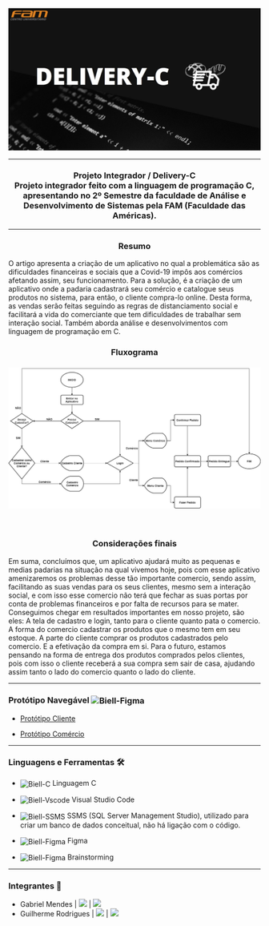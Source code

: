 <div align = "center">
  <img width="750px" src="https://github.com/Biellms/ProjetoIntegrador-DeliveryC/blob/main/Documentação/BackGround.jpeg"/>
  <hr>
  <h3>
  <p><b>Projeto Integrador / Delivery-C</b></br>
  Projeto integrador feito com a linguagem de programação C, apresentando no 2º Semestre da faculdade de Análise e Desenvolvimento de Sistemas pela FAM (Faculdade das Américas).
  </p>
  </div>
<hr>
<div>
  <h3><b><center>Resumo</b></h3>
  <p>O artigo apresenta a criação de um aplicativo no qual a problemática são as dificuldades financeiras e sociais que a Covid-19 impôs aos comércios afetando assim, seu funcionamento. Para a solução, é a criação de um aplicativo onde a padaria cadastrará seu comércio e catalogue seus produtos no sistema, para então, o cliente compra-lo online. Desta forma, as vendas serão feitas seguindo as regras de distanciamento social e facilitará a vida do comerciante que tem dificuldades de trabalhar sem interação social. Também aborda análise e desenvolvimentos com linguagem de programação em C.</p>
  </div>
<div align = "center">
  <p><b><h3>Fluxograma</b>
  <br><br>
  <img width="750px" src="https://github.com/Biellms/ProjetoIntegrador-DeliveryC/blob/main/Documentação/Fluxograma%20P.I.jpg"/>
  </div>
<div>
  </div>
</br>
<div>
  <h3><b><center>Considerações finais</b></h3>
  <p>Em suma, concluímos que, um aplicativo ajudará muito as pequenas e medias padarias na situação na qual vivemos hoje, pois com esse aplicativo amenizaremos os problemas desse tão importante comercio, sendo assim, facilitando as suas vendas para os seus clientes, mesmo sem a interação social, e com isso esse comercio não terá que fechar as suas portas por conta de problemas financeiros e por falta de recursos para se mater. Conseguimos chegar em resultados importantes em nosso projeto, são eles: A tela de cadastro e login, tanto para o cliente quanto pata o comercio. A forma do comercio cadastrar os produtos que o mesmo tem em seu estoque. A parte do cliente comprar os produtos cadastrados pelo comercio. E a efetivação da compra em si. Para o futuro, estamos pensando na forma de entrega dos produtos comprados pelos clientes, pois com isso o cliente receberá a sua compra sem sair de casa, ajudando assim tanto o lado do comercio quanto o lado do cliente.
</p>
  </div>
<hr>

### **Protótipo Navegável** <img align="center" alt="Biell-Figma" height="25" width="35" src="https://cdn.jsdelivr.net/gh/devicons/devicon/icons/figma/figma-original.svg"/>

- <a href="https://www.figma.com/proto/mWN4i7eqHWmI02T7pFGEC4/PADOC%40-TOP-cliente?node-id=422%3A835&scaling=scale-down&page-id=0%3A1" target="_blank"><p target="_blank">Protótipo Cliente</a>
- <a href="https://www.figma.com/proto/joR9dtuyvvFFLP75K7UfW7/PADOC%40-TOP-funcionario?scaling=scale-down&page-id=0%3A1&node-id=1426%3A0" target="_blank"><p target="_blank">Protótipo Comércio</a>
<hr>

### **Linguagens e Ferramentas** 🛠
- <img align="center" alt="Biell-C" height="25" width="35" src="https://cdn.jsdelivr.net/gh/devicons/devicon/icons/c/c-original.svg"/> Linguagem C 
- <img align="center" alt="Biell-Vscode" height="25" width="35" src="https://cdn.jsdelivr.net/gh/devicons/devicon/icons/vscode/vscode-original.svg"/> Visual Studio Code
- <img align="center" alt="Biell-SSMS" height="25" width="35" src="https://cdn.jsdelivr.net/gh/devicons/devicon/icons/microsoftsqlserver/microsoftsqlserver-plain.svg"/> SSMS (SQL Server Management Studio), utilizado para criar um banco de dados conceitual, não há ligação com o código.
- <img align="center" alt="Biell-Figma" height="25" width="35" src="https://cdn.jsdelivr.net/gh/devicons/devicon/icons/figma/figma-original.svg"/> Figma

- <img align="center" alt="Biell-Figma" height="25" width="35" src="https://i.imgur.com/JhA0enO.png"/> Brainstorming

<hr>

### **Integrantes** 🤖

- Gabriel Mendes |  <a href="https://www.linkedin.com/in/gabriel-mendes-0706ab1b8" target="_blank"><img src="https://img.shields.io/badge/-Linkedin-blue" target="_blank"></a> |  <a href="https://github.com/Biellms" target="_blank"><img src="https://img.shields.io/badge/-Github-gray" target="_blank"></a> 
- Guilherme Rodrigues |  <a href="https://www.linkedin.com/in/guilhermedev/" target="_blank"><img src="https://img.shields.io/badge/-Linkedin-blue" target="_blank"></a> |  <a href="https://github.com/GuilhermeRodriguesSantos?tab=repositories" target="_blank"><img src="https://img.shields.io/badge/-Github-gray" target="_blank"></a> 

<br>
